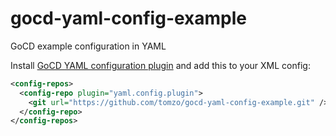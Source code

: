 # gocd-yaml-config-example
GoCD example configuration in YAML

Install [GoCD YAML configuration plugin](https://github.com/tomzo/gocd-yaml-config-plugin) and add this to your XML config:
```xml
<config-repos>
  <config-repo plugin="yaml.config.plugin">
    <git url="https://github.com/tomzo/gocd-yaml-config-example.git" />
  </config-repo>
</config-repos>
```
